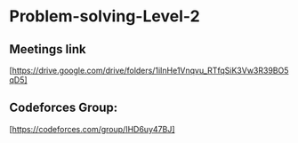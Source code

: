 # Problem-solving-Level-2

## Meetings link
[https://drive.google.com/drive/folders/1iInHe1Vnqvu_RTfqSiK3Vw3R39BO5qD5]

## Codeforces Group:
[https://codeforces.com/group/IHD6uy47BJ]
